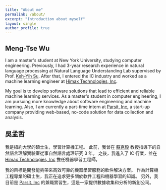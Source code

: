 ```yaml
---
title: "About me"
permalink: /about/
excerpt: "Introduction about myself"
layout: single
author_profile: true
---
```


## Meng-Tse Wu
I am a master's student at New York University, studying computer engineering. Previously, I had 3-year research experience in natural language processing at Natural Language Understanding Lab supervised by Prof. [Keh-Yih Su](https://homepage.iis.sinica.edu.tw/pages/kysu/contact_zh.html). After that, I entered the IC industry and worked as a machine learning engineer at [Himax Technologies, Inc](https://www.himax.com.tw/en/).

My goal is to develop software solutions that lead to efficient and reliable machine learning services. As a master's student in computer engineering, I am pursuing more knowledge about software engineering and machine learning. Also, I am currently a part-time intern at [Parsit, Inc](https://www.linkedin.com/company/parsit-inc/), a start-up company providing web-based, no-code solution for data collection and analysis.  


## 吳孟哲
我是紐約大學的碩士生，學習計算機工程。 此前，我曾在 [蘇克毅](https://homepage.iis.sinica.edu.tw/pages/kysu/contact_zh.html) 教授指導下的自然語言理解實驗室從事自然語言處理研究 3 年。 之後，我進入了 IC 行業，並在 [Himax Technologies, Inc](https://www.himax.com.tw/en/) 擔任機器學習工程師。

我的目標是開發能夠帶來高效可靠的機器學習服務的軟件解決方案。 作為計算機工程專業的碩士生，我正在追求更多關於軟件工程和機器學習的知識。 另外，我目前是 [Parsit, Inc](https://www.linkedin.com/company/parsit-inc/) 的兼職實習生，這是一家提供數據收集和分析的新創公司。